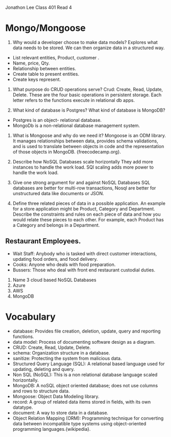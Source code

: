 Jonathon Lee
Class 401
Read 4

# Mongo/Mongoose

1. Why would a developer choose to make data models?
Explores what data needs to be stored. We can then organize data in a structured way.
- List relevant entities, Product, customer .
- Name, price, Qty.
- Relationship between entities.
- Create table to present entities.
- Create keys represent.

1. What purpose do CRUD operations serve?
 Crud: Create, Read, Update, Delete. These are the four basic operations in persistent storage. Each letter refers to the functions execute in relational db apps.


1. What kind of database is Postgres? What kind of database is MongoDB?
- Postgres is an object- relational database.
- MongoDb is a non-relational database management system.

1. What is Mongoose and why do we need it?
Mongoose is an ODM library. It manages relationships between data, provides schema validations, and is used to translate between objects in code and the representation of those objects in MongoDB. {freecodecamp.org}.

1. Describe how NoSQL Databases scale horizontally
They add more instances to handle the work load. SQl scaling adds more power to handle the work load.

1. Give one strong argument for and against NoSQL Databases
SQL databases are better for multi-row transactions, Nosql are better for unstructured data like documents or JSON.

1. Define three related pieces of data in a possible application. An example for a store application might be Product, Category and Department. Describe the constraints and rules on each piece of data and how you would relate these pieces to each other. For example, each Product has a Category and belongs in a Department.
## Restaurant Employees.
- Wait Staff: Anybody who is tasked with direct customer interactions, updating food orders, and food delivery.
- Cooks: Anyone who deals with food preparation.
- Bussers: Those who deal with front end restaurant custodial duties.  

1. Name 3 cloud based NoSQL Databases
1. Azure
1. AWS
1. MongoDB

# Vocabulary 
- database: Provides file creation, deletion, update, query and reporting functions.
- data model: Process of documenting software design as a diagram.
- CRUD: Create, Read, Update, Delete.
- schema: Organization structure in a database.
- sanitize: Protecting the system from malicious data.
- Structured Query Language (SQL): A relational based language used for updating, deleting and query.
- Non SQL (NoSQL): This is a non relational database language scaled horizontally.
- MongoDB: A noSQL object oriented database; does not use columns and rows to structure data.
- Mongoose: Object Data Modeling library.
- record: A group of related data items stored in fields, with its own datatype.
- document: A way to store data in a database.
- Object Relation Mapping (ORM): Programming technique for converting data between incompatible type systems using object-oriented programming languages.{wikipedia}.
